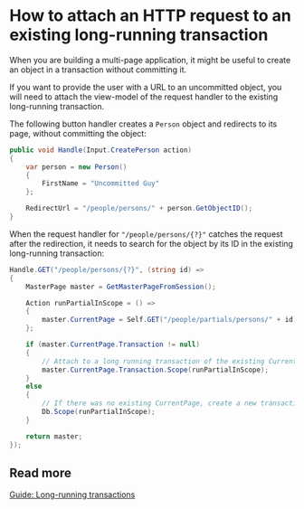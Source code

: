 # How to attach an HTTP request to an existing long-running transaction

When you are building a multi-page application, it might be useful to create an object in a transaction without committing it.

If you want to provide the user with a URL to an uncommitted object, you will need to attach the view-model of the request handler to the existing long-running transaction.

The following button handler creates a `Person` object and redirects to its page, without committing the object:

```csharp
public void Handle(Input.CreatePerson action)
{
    var person = new Person()
    {
        FirstName = "Uncommitted Guy"
    };

    RedirectUrl = "/people/persons/" + person.GetObjectID();
}
```

When the request handler for `"/people/persons/{?}"` catches the request after the redirection, it needs to search for the object by its ID in the existing long-running transaction:

```csharp
Handle.GET("/people/persons/{?}", (string id) =>
{
    MasterPage master = GetMasterPageFromSession();

    Action runPartialInScope = () =>
    {
        master.CurrentPage = Self.GET("/people/partials/persons/" + id);
    };

    if (master.CurrentPage.Transaction != null)
    {
        // Attach to a long running transaction of the existing CurrentPage
        master.CurrentPage.Transaction.Scope(runPartialInScope);
    }
    else
    {
        // If there was no existing CurrentPage, create a new transaction
        Db.Scope(runPartialInScope);
    }

    return master;
});
```

## Read more

[Guide: Long-running transactions](../topic-guides/transactions/long-running-transactions.md)

